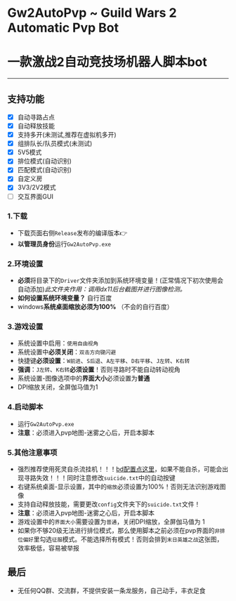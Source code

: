 # Gw2AutoPvp ~ Guild Wars 2 Automatic Pvp Bot
# 一款激战2自动竞技场机器人脚本bot
---

## 支持功能
- [x] 自动寻路占点
- [x] 自动释放技能
- [x] 支持多开(未测试,推荐在虚拟机多开)
- [x] 组排队长/队员模式(未测试)
- [x] 5V5模式
- [x] 排位模式(自动识别)
- [x] 匹配模式(自动识别)
- [x] 自定义房
- [x] 3V3/2V2模式
- [ ] 交互界面GUI

### 1.下载
- 下载页面右侧`Release`发布的编译版本👉
- **以管理员身份**运行`Gw2AutoPvp.exe`

### 2.环境设置
- **必须**将目录下的`Driver`文件夹添加到系统环境变量！(正常情况下初次使用会自动添加)*此文件夹作用：调用dx11后台截图并进行图像检测。* 
- **如何设置系统环境变量？** 自行百度
- windows**系统桌面缩放必须为100%** （不会的自行百度）

### 3.游戏设置
- 系统设置中启用：`使用自由视角`
- 系统设置中**必须关闭**：`双击方向键闪避`
- 快捷键**必须设置**：`W前进`、`S后退`、`A左平移`、`D右平移`、`J左转`、`K右转`
- **强调**：`J左转`、`K右转`**必须设置**！否则寻路时不能自动转动视角
- 系统设置-图像选项中的**界面大小**必须设置为**普通**
- DPI缩放关闭，全屏伽马值为1

### 4.启动脚本
- 运行`Gw2AutoPvp.exe`
- **注意**：必须进入pvp地图-迷雾之心后，开启本脚本

### 5.其他注意事项
- 强烈推荐使用死灵自杀流挂机！！！[bd配置点这里](https://www.bilibili.com/video/BV1JL4y1G78D/?spm_id_from=333.337.search-card.all.click&vd_source=0940bf29b38efba56ccfc6a3cef8182d)，如果不能自杀，可能会出现寻路失效！！！同时注意修改`suicide.txt`中的自动按键
- 右键系统桌面-显示设置，其中的`缩放`必须设置为100%！否则无法识别游戏图像
- 支持自动释放技能，需要更改`config`文件夹下的`suicide.txt`文件！
- **注意**：必须进入pvp地图-迷雾之心后，开启本脚本
- 游戏设置中的`界面大小`需要设置为`普通`，关闭DPI缩放，全屏伽马值为 1
- 如果你不够20级无法进行排位模式，那么使用脚本之前必须在pvp界面的`非排位偏好`里勾选`征服`模式。不能选择所有模式！否则会排到`末日英雄之战`这张图，效率极低，容易被举报

## 最后
- 无任何QQ群、交流群，不提供安装一条龙服务，自己动手，丰衣足食
